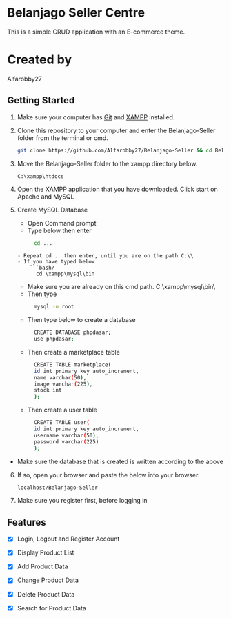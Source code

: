 # **Belanjago Seller Centre**
This is a simple CRUD application with an E-commerce theme.

# **Created by**
Alfarobby27

## Getting Started
1. Make sure your computer has [Git](https://git-scm.com/) and [XAMPP](https://www.apachefriends.org/download.html/) installed.

2. Clone this repository to your computer and enter the Belanjago-Seller folder from the terminal or cmd.
	```bash
	git clone https://github.com/Alfarobby27/Belanjago-Seller && cd Belanjago-Seller
	```

3. Move the Belanjago-Seller folder to the xampp directory below.
	```bash
	C:\xampp\htdocs
	```

4. Open the XAMPP application that you have downloaded. Click start on Apache and MySQL

5.  Create MySQL Database
    - Open Command prompt
    - Type below then enter
      	```bash
          cd ...
	```
    - Repeat cd .. then enter, until you are on the path C:\\
    - If you have typed below
        ```bash/
          cd \xampp\mysql\bin
	```
    - Make sure you are already on this cmd path.
      C:\\xampp\mysql\bin\
    - Then type
       ```bash
         mysql -u root
       ```
    - Then type below to create a database
       ```bash
         CREATE DATABASE phpdasar;
         use phpdasar;
       ```
    - Then create a marketplace table
       ```bash
         CREATE TABLE marketplace(
         id int primary key auto_increment,
         name varchar(50),
         image varchar(225),
         stock int
         );
       ```
    - Then create a user table
       ```bash
         CREATE TABLE user(
         id int primary key auto_increment,
         username varchar(50),
         password varchar(225)
         );
       ```
   - Make sure the database that is created is written according to the above


6. If so, open your browser and paste the below into your browser.
	```bash
	localhost/Belanjago-Seller
	```
7. Make sure you register first, before logging in
   
## Features 
- [X] Login, Logout and Register Account
- [x] Display Product List
- [x] Add Product Data
- [x] Change Product Data
- [x] Delete Product Data
- [x] Search for Product Data


